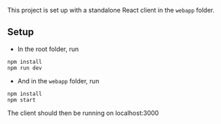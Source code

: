 This project is set up with a standalone React client in the `webapp` folder.

## Setup

- In the root folder, run

```
npm install
npm run dev
```

- And in the `webapp` folder, run

```
npm install
npm start
```

The client should then be running on localhost:3000
